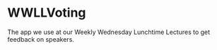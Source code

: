 WWLLVoting
==========

The app we use at our Weekly Wednesday Lunchtime Lectures to get feedback on speakers.